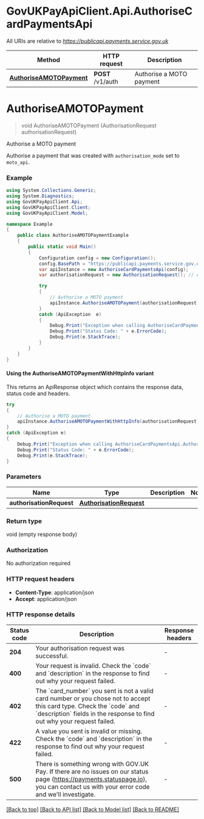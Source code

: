 # GovUKPayApiClient.Api.AuthoriseCardPaymentsApi

All URIs are relative to *https://publicapi.payments.service.gov.uk*

| Method | HTTP request | Description |
|--------|--------------|-------------|
| [**AuthoriseAMOTOPayment**](AuthoriseCardPaymentsApi.md#authoriseamotopayment) | **POST** /v1/auth | Authorise a MOTO payment |

<a name="authoriseamotopayment"></a>
# **AuthoriseAMOTOPayment**
> void AuthoriseAMOTOPayment (AuthorisationRequest authorisationRequest)

Authorise a MOTO payment

Authorise a payment that was created with `authorisation_mode` set to `moto_api`.

### Example
```csharp
using System.Collections.Generic;
using System.Diagnostics;
using GovUKPayApiClient.Api;
using GovUKPayApiClient.Client;
using GovUKPayApiClient.Model;

namespace Example
{
    public class AuthoriseAMOTOPaymentExample
    {
        public static void Main()
        {
            Configuration config = new Configuration();
            config.BasePath = "https://publicapi.payments.service.gov.uk";
            var apiInstance = new AuthoriseCardPaymentsApi(config);
            var authorisationRequest = new AuthorisationRequest(); // AuthorisationRequest | 

            try
            {
                // Authorise a MOTO payment
                apiInstance.AuthoriseAMOTOPayment(authorisationRequest);
            }
            catch (ApiException  e)
            {
                Debug.Print("Exception when calling AuthoriseCardPaymentsApi.AuthoriseAMOTOPayment: " + e.Message);
                Debug.Print("Status Code: " + e.ErrorCode);
                Debug.Print(e.StackTrace);
            }
        }
    }
}
```

#### Using the AuthoriseAMOTOPaymentWithHttpInfo variant
This returns an ApiResponse object which contains the response data, status code and headers.

```csharp
try
{
    // Authorise a MOTO payment
    apiInstance.AuthoriseAMOTOPaymentWithHttpInfo(authorisationRequest);
}
catch (ApiException e)
{
    Debug.Print("Exception when calling AuthoriseCardPaymentsApi.AuthoriseAMOTOPaymentWithHttpInfo: " + e.Message);
    Debug.Print("Status Code: " + e.ErrorCode);
    Debug.Print(e.StackTrace);
}
```

### Parameters

| Name | Type | Description | Notes |
|------|------|-------------|-------|
| **authorisationRequest** | [**AuthorisationRequest**](AuthorisationRequest.md) |  |  |

### Return type

void (empty response body)

### Authorization

No authorization required

### HTTP request headers

 - **Content-Type**: application/json
 - **Accept**: application/json


### HTTP response details
| Status code | Description | Response headers |
|-------------|-------------|------------------|
| **204** | Your authorisation request was successful. |  -  |
| **400** | Your request is invalid. Check the &#x60;code&#x60; and &#x60;description&#x60; in the response to find out why your request failed. |  -  |
| **402** | The &#x60;card_number&#x60; you sent is not a valid card number or you chose not to accept this card type. Check the &#x60;code&#x60; and &#x60;description&#x60; fields in the response to find out why your request failed. |  -  |
| **422** | A value you sent is invalid or missing. Check the &#x60;code&#x60; and &#x60;description&#x60; in the response to find out why your request failed. |  -  |
| **500** | There is something wrong with GOV.UK Pay. If there are no issues on our status page (https://payments.statuspage.io), you can contact us with your error code and we&#39;ll investigate. |  -  |

[[Back to top]](#) [[Back to API list]](../README.md#documentation-for-api-endpoints) [[Back to Model list]](../README.md#documentation-for-models) [[Back to README]](../README.md)

